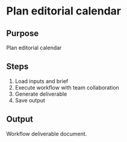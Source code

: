# Plan editorial calendar

## Purpose
Plan editorial calendar

## Steps
1. Load inputs and brief
2. Execute workflow with team collaboration
3. Generate deliverable
4. Save output

## Output
Workflow deliverable document.
